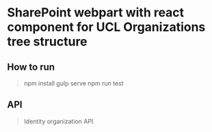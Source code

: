 # SharePoint webpart with react component for UCL Organizations tree structure

## How to run
> npm install
> gulp serve
> npm run test

## API
> Identity organization API
